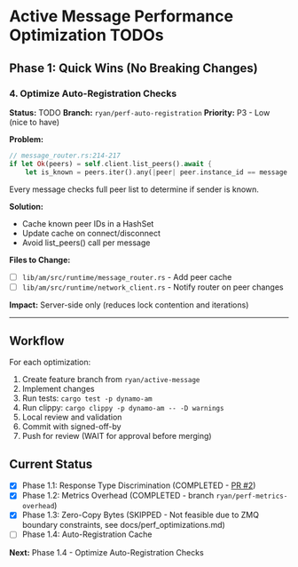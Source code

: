# Active Message Performance Optimization TODOs

## Phase 1: Quick Wins (No Breaking Changes)

### 4. Optimize Auto-Registration Checks
**Status:** TODO
**Branch:** `ryan/perf-auto-registration`
**Priority:** P3 - Low (nice to have)

**Problem:**
```rust
// message_router.rs:214-217
if let Ok(peers) = self.client.list_peers().await {
    let is_known = peers.iter().any(|peer| peer.instance_id == message.sender_instance);
```
Every message checks full peer list to determine if sender is known.

**Solution:**
- Cache known peer IDs in a HashSet
- Update cache on connect/disconnect
- Avoid list_peers() call per message

**Files to Change:**
- [ ] `lib/am/src/runtime/message_router.rs` - Add peer cache
- [ ] `lib/am/src/runtime/network_client.rs` - Notify router on peer changes

**Impact:** Server-side only (reduces lock contention and iterations)

---

## Workflow

For each optimization:
1. Create feature branch from `ryan/active-message`
2. Implement changes
3. Run tests: `cargo test -p dynamo-am`
4. Run clippy: `cargo clippy -p dynamo-am -- -D warnings`
5. Local review and validation
6. Commit with signed-off-by
7. Push for review (WAIT for approval before merging)

## Current Status

- [x] Phase 1.1: Response Type Discrimination (COMPLETED - [PR #2](https://github.com/ryanolson/dynamo-am/pull/2))
- [x] Phase 1.2: Metrics Overhead (COMPLETED - branch `ryan/perf-metrics-overhead`)
- [x] Phase 1.3: Zero-Copy Bytes (SKIPPED - Not feasible due to ZMQ boundary constraints, see docs/perf_optimizations.md)
- [ ] Phase 1.4: Auto-Registration Cache

**Next:** Phase 1.4 - Optimize Auto-Registration Checks
